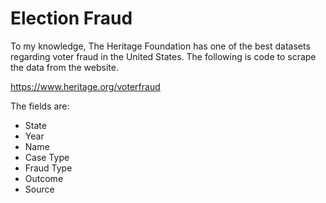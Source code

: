 # Election Fraud

To my knowledge, The Heritage Foundation has one of the best datasets regarding voter fraud in the United States. The following is code to scrape the data from the website. 

https://www.heritage.org/voterfraud

The fields are:
- State
- Year
- Name
- Case Type
- Fraud Type
- Outcome
- Source
